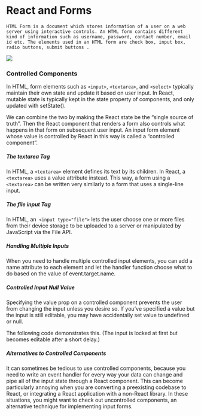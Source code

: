 # React and Forms

`HTML Form is a document which stores information of a user on a web server using interactive controls. An HTML form contains different kind of information such as username, password, contact number, email id etc. The elements used in an HTML form are check box, input box, radio buttons, submit buttons .`

![](https://encrypted-tbn0.gstatic.com/images?q=tbn:ANd9GcQtXxxBXIDOfQJZJE3WOffbjihvePbTT0GgBA&usqp=CAU)


### Controlled Components
In HTML, form elements such as `<input>`, `<textarea>`, and `<select>` typically maintain their own state and update it based on user input. In React, mutable state is typically kept in the state property of components, and only updated with setState().

We can combine the two by making the React state be the “single source of truth”. Then the React component that renders a form also controls what happens in that form on subsequent user input. An input form element whose value is controlled by React in this way is called a “controlled component”.


##### The textarea Tag
In HTML, a `<textarea>` element defines its text by its children.
In React, a `<textarea>` uses a value attribute instead. This way, a form using a `<textarea>` can be written very similarly to a form that uses a single-line input.


##### The file input Tag
In HTML, an` <input type="file">` lets the user choose one or more files from their device storage to be uploaded to a server or manipulated by JavaScript via the File API.

##### Handling Multiple Inputs
When you need to handle multiple controlled input elements, you can add a name attribute to each element and let the handler function choose what to do based on the value of event.target.name.  



##### Controlled Input Null Value
Specifying the value prop on a controlled component prevents the user from changing the input unless you desire so. If you’ve specified a value but the input is still editable, you may have accidentally set value to undefined or null.

The following code demonstrates this. (The input is locked at first but becomes editable after a short delay.)


##### Alternatives to Controlled Components 
It can sometimes be tedious to use controlled components, because you need to write an event handler for every way your data can change and pipe all of the input state through a React component. This can become particularly annoying when you are converting a preexisting codebase to React, or integrating a React application with a non-React library. In these situations, you might want to check out uncontrolled components, an alternative technique for implementing input forms.